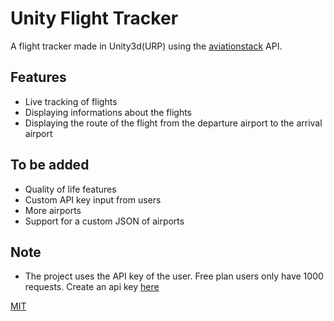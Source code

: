 # Unity Flight Tracker

A flight tracker made in Unity3d(URP) using the [aviationstack](https://aviationstack.com/dashboard) API.

## Features

- Live tracking of flights
- Displaying informations about the flights
- Displaying the route of the flight from the departure airport to the arrival airport

## To be added

- Quality of life features
- Custom API key input from users
- More airports
- Support for a custom JSON of airports

## Note

- The project uses the API key of the user. Free plan users only have 1000 requests. Create an api key [here](https://aviationstack.com/product)

[MIT](https://choosealicense.com/licenses/mit/)
